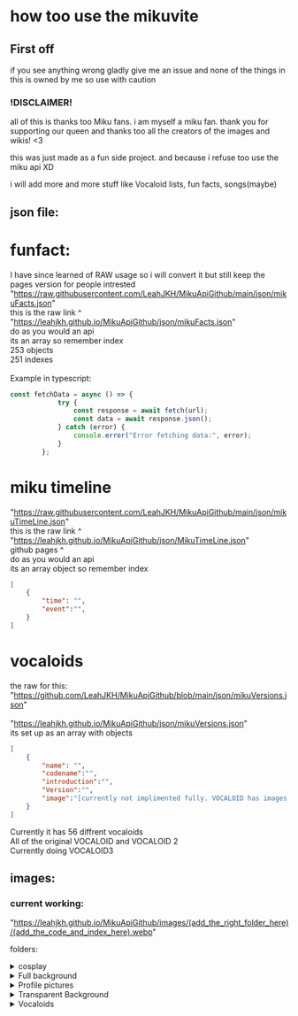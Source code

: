 # how too use the mikuvite

## First off
if you see anything wrong gladly give me an issue and none of the things in this is owned by me so use with caution <br>

### !DISCLAIMER!
all of this is thanks too Miku fans. i am myself a miku fan. thank you for supporting our queen and thanks too all the creators of the images and wikis! <3 <br>

this was just made as a fun side project. and because i refuse too use the miku api XD <br>

i will add more and more stuff like Vocaloid lists, fun facts, songs(maybe) <br>

## json file:
# funfact:
I have since learned of RAW usage so i will convert it but still keep the pages version for people intrested <br>
"https://raw.githubusercontent.com/LeahJKH/MikuApiGithub/main/json/mikuFacts.json" <br>
this is the raw link ^ 
<br>
"https://leahjkh.github.io/MikuApiGithub/json/mikuFacts.json" <br>
do as you would an api <br>
its an array so remember index <br>
253 objects <br>
251 indexes <br>
<br>
Example in typescript:
```ts
const fetchData = async () => {
            try {
                const response = await fetch(url);
                const data = await response.json();
            } catch (error) {
                console.error("Error fetching data:", error);
            }
        };
```

# miku timeline

"https://raw.githubusercontent.com/LeahJKH/MikuApiGithub/main/json/mikuTimeLine.json" <br>
this is the raw link ^ 
<br>
"https://leahjkh.github.io/MikuApiGithub/json/MikuTimeLine.json" <br>
github pages ^
<br>
do as you would an api <br>
its an array object so remember index <br>
```json
[
    {
        "time": "",
        "event":"",
    }
]
```

# vocaloids
the raw for this:
"https://github.com/LeahJKH/MikuApiGithub/blob/main/json/mikuVersions.json" 
<br>
<br>
"https://leahjkh.github.io/MikuApiGithub/json/mikuVersions.json" <br>
its set up as an array with objects
```json
[
    {
        "name": "",
        "codename":"",
        "introduction":"",
        "Version":"",
        "image":"[currently not implimented fully. VOCALOID has images, and some VOCALOID2 (refer too list)]"
    }
]
```
Currently it has 56 diffrent vocaloids <br>
All of the original VOCALOID and VOCALOID 2 <br>
Currently doing VOCALOID3 <br>

## images:
### current working:

"https://leahjkh.github.io/MikuApiGithub/images/(add_the_right_folder_here)/(add_the_code_and_index_here).webp"

folders:
<details>
    <summary>cosplay</summary>

cosplay(file name c[index])  {<br>
    current objects: {<br>
        c1: <br>
        c2: <br>
        c3: <br>
        c4: <br>
        c5: <br>
        c6: <br>
        c7: <br>
        c8: <br>
        c9: <br>
        c10: <br>
    }<br>
}
</details>

<details>
    <summary>Full background</summary>
fullBg(file name fb[index]) {<br>
    current objects: {<br>
        fb1:<br>
        fb2:<br>
        fb3:<br>
        fb4:<br>
        fb5:<br>
        fb6:<br>
        fb7:<br>
        fb8:<br>
        fb9:<br>
        fb10:<br>
        fb11:<br>
        fb12:<br>
        fb13:<br>
        fb14:<br>
        fb15:<br>
        fb16:<br>
        fb17:<br>
    }<br>
}
</details>

<details>
    <summary>Profile pictures</summary>
pfp(file name pfp[index]) {<br>
    current objects: {<br>
        pfp1:<br>
        pfp2:<br>
        pfp3:<br>
        pfp4:<br>
        pfp5:<br>
        pfp6:<br>
        pfp7:<br>
        pfp8:<br>
        pfp9:<br>
        pfp10:<br>
        pfp11:<br>
        pfp12:<br>
    }<br>
}
</details>
<details>
    <summary>Transparent Background</summary>
TransP(file name pfp[index]) {<br>
    current objects: {<br>
        tp1:<br>
        tp2:<br>
        tp3:<br>
        tp4:<br>
        tp5:<br>
    }<br>
}
</details>
<details>
    <summary>Vocaloids</summary>
vocaloids(file name pfp[index]) {<br>
    current objects: {<br>
        vo1: Kaito v1<br>
        vo2: kaito v3<br>
        vo3: meiko v1<br>
        vo4: meiko v3<br>
        vo5: Miriam<br>
        vo6: Leon<br>
        vo7: Lola<br>
        vo8: Sweet ANN standard<br>
        vo9: Sweet ANN Taiwanese<br>
        vo10: Hatsune Miku v2<br>
        vo11: Hatsune Miku v3<br>
        vo12: Hatsune Miku v4<br>
        vo13: Prima standard<br>
        vo14: Prima Taiwanese<br>
        vo15: kagamine rin act 1<br>
        vo16: kagamine rin act 2<br>
        vo17: kagamine rin append<br>
        vo18: kagamine len act 1<br>
        vo19: kagamine len act 2<br>
        vo20: kagamine len append<br>
        vo21: Camui Gackpo V2<br>
        vo22: SONiKA standard<br>
        vo23: SONiKA Debute<br>
        vo24: SONiKA Chinese<br>
        vo25: SONiKA Taiwanese<br>
        vo26: SONiKA V4 concept<br>
        vo27: SF-A2 codename miki<br>
        vo28: kaai yuki<br>
        vo29: Hiyama Kiyoteru default<br>
        vo30: Hiyama Kiyoteru ICE MOUNTAIN <br>
        vo31: BIG AL V2 default<br>
        vo32: BIG AL V2 Taiwanese<br>
        vo33: BIG AL Debute<br>
        vo34: Tonio V2 default<br>
        vo35: Tonio V2 Taiwanese<br>
        vo36: lily V2 standard<br>
        vo37: lily V3 standard<br>
        vo38: Ryuto V2 standard<br>
        vo39: Ryuto V3 standard<br>
        vo40: Nekomura Iroha V2 default<br>
        vo41: Nekomura Iroha V2 Kittyler<br>
        vo42: Nekomura Iroha V4 Natural<br>
        vo43: Nekomura Iroha V4 Soft<br>
        vo44: Utatane Piko V2 default<br>
        vo45: Megurine Luka V2 default<br>
        vo46: Megurine Luka V4X standard <br>
        vo47: Hatsune Miku V2 append <br>
        vo48: Hatsune Miku V3 standard <br>
        vo49: Hatsune Miku V4 chinese<br>
        vo50: VY2 V2<br>
        vo51: VY2 V3 & V5<br>
        vo52: VY1 V2<br>
        vo53: VY1 V3<br>
        vo54: VY1 V4 & V5<br>
        vo55: Gumi/Megpoid V2 <br>
        vo56: Gumi/Megpoid V3 sweet and power <br>
        vo57: Gumi/Megpoid V3 Adult<br>
        vo58: Gumi/Megpoid V3 Whisper<br>
        vo59: Gumi/Megpoid V3 English<br>
        vo60: Gumi/Megpoid V4 Native <br>
        vo61: Gumi/Megpoid V4 Adult<br>
        vo62: Gumi/Megpoid V4 Power<br>
        vo63: Gumi/Megpoid V4 Sweet<br>
        vo64: Gumi/Megpoid V4 Whisper<br>
        vo65: Gumi/Megpoid Normal<br>
        vo66: Gumi/Megpoid Solid<br>
    }<br>
}

</details>
